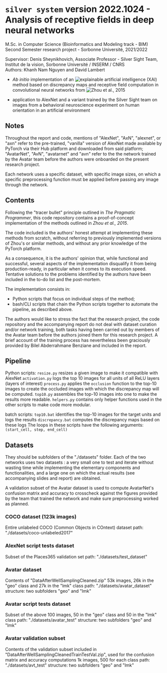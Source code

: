 # ``silver system`` version 2022.1024 - Analysis of receptive fields in deep neural networks
M.Sc. in Computer Science (Bioinformatics and Modeling track - BIM)  
Second Semester research project - Sorbonne Université, 2021/2022

Supervisor: Denis Sheynikhovich, Associate Professor - Silver Sight Team, Institut de la vision, Sorbonne Université / INSERM / CNRS  
Authors: Khanh Nam Nguyen and David Lambert

- _Ab initio_ implementation of an ![explainable artificial intelligence](https://en.wikipedia.org/wiki/Explainable_artificial_intelligence) (XAI) method based on discrepancy maps and receptive field computation in convolutional neural networks from ![Zhou et al., 2015](http://arxiv.org/abs/1412.6856)

- application to AlexNet and a variant trained by the Silver Sight team on images from a behavioral neuroscience experiment on human orientation in an artificial environment


## Notes
Throughout the report and code, mentions of "AlexNet", "AxN", "alexnet", or "axn" refer to the pre-trained, "vanilla" version of AlexNet made available by PyTorch via their Hub platform and downloaded from said platform; "AvatarNet", "AvN", "avatarnet" and "avn" refer to the the network trained by the Avatar team before the authors were onboarded on the present research project.

Each network uses a specific dataset, with specific image sizes, on which a specific preprocessing function must be applied before passing any image through the network.


## Contents
Following the "tracer bullet" principle outlined in _The Pragmatic Programmer_, this code repository contains a proof-of-concept implementation of the methods outlined in _Zhou et al., 2015_.

The code included is the authors' honest attempt at implementing these methods from scratch, without referring to previously implemented versions of Zhou's or similar methods, and without any prior knowledge of the PyTorch platform.

As a consequence, it is the authors' opinion that, while functional and successful, several aspects of the implementation disqualify it from being production-ready, in particular when it comes to its execution speed. Tentative solutions to the problems identified by the authors have been included in the to-do list and the post-mortem.

The implementation consists in:
- Python scripts that focus on individual steps of the method;
- bash/CLI scripts that chain the Python scripts together to automate the pipeline, as described above.

The authors would like to stress the fact that the research project, the code repository and the accompanying report do not deal with dataset curation and/or network training, both tasks having been carried out by members of the Avatar team before the authors joined them for this research project. A brief account of the training process has nevertheless been graciously provided by Bilel Abderrahmane Benziane and included in the report.


## Pipeline
Python scripts:
``resize.py`` resizes a given image to make it compatible with AlexNet
``activation.py`` logs the top 10 images for all units of all ReLU layers (layers of interest)
``process.py`` applies the ``occlusion`` function to the top-10 images to create the occluded images with which the discrepancy map will be computed.
``top10.py`` assembles the top-10 images into one to make the results more readable.
``helpers.py`` contains only helper functions used in the other scripts to make code more modular.

batch scripts:
``top10.bat`` identifies the top-10 images for the target units and logs the results
``discrepancy.bat`` computes the discrepancy maps based on these logs
The loops in these scripts have the following arguments: ``(start_cell, step, end_cell)``


## Datasets
They should be subfolders of the "./datasets" folder. Each of the two networks uses two datasets : a very small one to test and iterate without wasting time while implementing the elementary components and functionalities, and a large one on which the actual results (see accompanying slides and report) are obtained.

A validation subset of the Avatar dataset is used to compute AvatarNet's confusion matrix and accuracy to crosscheck against the figures provided by the team that trained the network and make sure preprocessing worked as planned.

### COCO dataset (123k images)
Entire unlabeled COCO (Common Objects in COntext) dataset
path: "./datasets/coco-unlabeled2017"

### AlexNet script tests dataset
Subset of the Places365 validation set
path: "./datasets/test_dataset"

### Avatar dataset
Contents of "DataAfterWellSamplingCleaned.zip"
53k images, 26k in the "geo" class and 27k in the "lmk" class
path: "./datasets/avatar_dataset"
structure: two subfolders "geo" and "lmk"

### Avatar script tests dataset
Subset of the above
100 images, 50 in the "geo" class and 50 in the "lmk" class
path: "./datasets/avatar_test"
structure: two subfolders "geo" and "lmk"

### Avatar validation subset
Contents of the validation subset included in "DataAfterWellSamplingCleanedTrainTestVal.zip", used for the confusion matrix and accuracy computations
1k images, 500 for each class
path: "./datasets/avt_test"
structure: two subfolders "geo" and "lmk"
